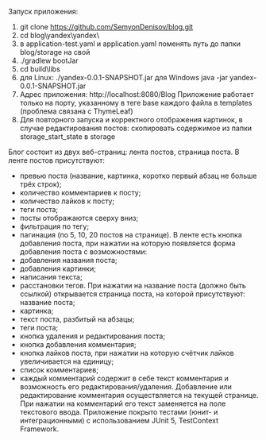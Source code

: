 Запуск приложения:
1) git clone https://github.com/SemyonDenisov/blog.git
2) cd blog\yandex\yandex\
3) в application-test.yaml и application.yaml 
поменять путь до папки blog/storage на свой  
4) ./gradlew bootJar
5) cd build\libs
6) для Linux: ./yandex-0.0.1-SNAPSHOT.jar для Windows java -jar yandex-0.0.1-SNAPSHOT.jar
7) Адрес приложения: http://localhost:8080/Blog 
   Приложение работает только на порту, указанному в теге base каждого файла в templates (проблема связана с ThymeLeaf)
8) Для повторного запуска и корректного отображения картинок, в случае 
редактирования постов: скопировать содержимое из папки storage_start_state в storage

Блог состоит из двух веб-страниц: лента постов, страница поста.
В ленте постов присутствуют:
 - превью поста (название, картинка, коротко первый абзац не больше трёх строк);
 - количество комментариев к посту;
 - количество лайков к посту;
 - теги поста;
 - посты отображаются сверху вниз;
 - фильтрация по тегу;
 - пагинация (по 5, 10, 20 постов на странице).
В ленте есть кнопка добавления поста, при нажатии на которую появляется форма добавления поста с возможностями:
 - добавления названия поста;
 - добавления картинки;
 - написания текста;
 - расстановки тегов.
При нажатии на название поста (должно быть ссылкой) открывается страница поста, на которой присутствуют:
название поста;
 - картинка;
 - текст поста, разбитый на абзацы;
 - теги поста;
 - кнопка удаления и редактирования поста;
 - кнопка добавления комментария;
 - кнопка лайков поста, при нажатии на которую счётчик лайков увеличивается на единицу;
 - список комментариев;
 - каждый комментарий содержит в себе текст комментария и возможность его редактирования/удаления.
Добавление или редактирование комментария осуществляется на текущей странице. При нажатии на комментарий его текст заменяется на поле текстового ввода.
Приложение покрыто тестами (юнит- и интеграционными) с использованием JUnit 5, TestContext Framework.
